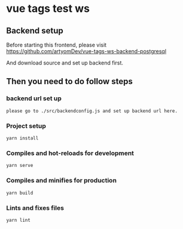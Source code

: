 # vue tags test ws

## Backend setup

Before starting this frontend, please visit https://github.com/artyomDev/vue-tags-ws-backend-postgresql

And download source and set up backend first.


## Then you need to do follow steps

### backend url set up
```
please go to ./src/backendconfig.js and set up backend url here.
```
### Project setup
```
yarn install
```

### Compiles and hot-reloads for development
```
yarn serve
```

### Compiles and minifies for production
```
yarn build
```

### Lints and fixes files
```
yarn lint
```

